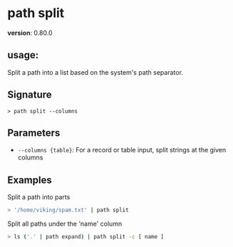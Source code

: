 # path split

**version**: 0.80.0

## **usage**:

Split a path into a list based on the system's path separator.

## Signature

`> path split --columns`

## Parameters

- `--columns {table}`: For a record or table input, split strings at the given columns

## Examples

Split a path into parts

```bash
> '/home/viking/spam.txt' | path split
```

Split all paths under the 'name' column

```bash
> ls ('.' | path expand) | path split -c [ name ]
```
